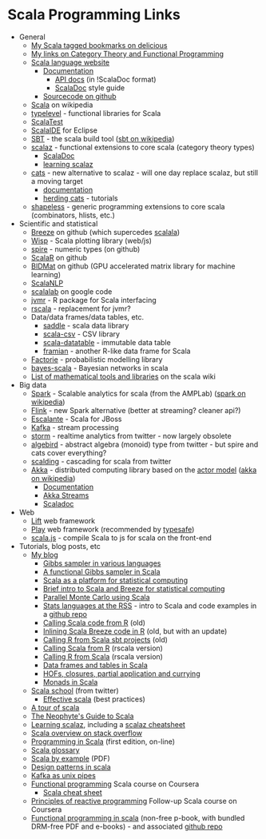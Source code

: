 # Scala Programming Links

* General
    * [My Scala tagged bookmarks on delicious](https://delicious.com/darrenjw/scala)
    * [My links on Category Theory and Functional Programming](https://github.com/darrenjw/djwhacks/blob/master/scala/CT-FP.md)
    * [Scala language website](http://www.scala-lang.org)
        * [Documentation](http://www.scala-lang.org/documentation/)
            * [API docs](http://www.scala-lang.org/api/current/) (in !ScalaDoc format)
            * [ScalaDoc](http://docs.scala-lang.org/style/scaladoc.html) style guide
        * [Sourcecode on github](https://github.com/scala/scala)
    * [Scala](http://en.wikipedia.org/wiki/Scala_(programming_language)) on wikipedia
    * [typelevel](http://typelevel.org/) - functional libraries for Scala
    * [ScalaTest](http://www.scalatest.org/user_guide)
    * [ScalaIDE](http://scala-ide.org/) for Eclipse
    * [SBT](http://www.scala-sbt.org/) - the scala build tool ([sbt on wikipedia](http://en.wikipedia.org/wiki/SBT_(software)))
    * [scalaz](https://github.com/scalaz/scalaz) - functional extensions to core scala (category theory types)
        * [ScalaDoc](http://docs.typelevel.org/api/scalaz/nightly/)
        * [learning scalaz](http://eed3si9n.com/learning-scalaz/)
    * [cats](https://github.com/non/cats) - new alternative to scalaz - will one day replace scalaz, but still a moving target
        * [documentation](http://typelevel.org/cats/)
        * [herding cats](http://eed3si9n.com/herding-cats/) - tutorials
    * [shapeless](https://github.com/milessabin/shapeless) - generic programming extensions to core scala (combinators, hlists, etc.)
* Scientific and statistical
    * [Breeze](https://github.com/scalanlp/breeze/) on github (which supercedes [scalala](https://github.com/scalala/Scalala))
    * [Wisp](http://quantifind.com/blog/2015/01/wisp-is-scala-plotting/) - Scala plotting library (web/js)
    * [spire](https://github.com/non/spire) - numeric types (on github)
    * [ScalaR](https://github.com/ScalaR/ScalaR) on github
    * [BIDMat](https://github.com/BIDData/BIDMat) on github (GPU accelerated matrix library for machine learning)
    * [ScalaNLP](http://www.scalanlp.org/)
    * [scalalab](https://code.google.com/p/scalalab/) on google code
    * [jvmr](http://cran.r-project.org/web/packages/jvmr/index.html) - R package for Scala interfacing
    * [rscala](http://dahl.byu.edu/software/rscala/) - replacement for jvmr?
    * Data/data frames/data tables, etc.
        * [saddle](http://saddle.github.io/) - scala data library
        * [scala-csv](https://github.com/tototoshi/scala-csv) - CSV library
        * [scala-datatable](https://github.com/martincooper/scala-datatable) - immutable data table
        * [framian](https://github.com/pellucidanalytics/framian/wiki/Framian-Guide) - another R-like data frame for Scala
    * [Factorie](http://factorie.github.io/factorie/) - probabilistic modelling library
    * [bayes-scala](https://github.com/danielkorzekwa/bayes-scala) - Bayesian networks in scala
    * [List of mathematical tools and libraries](https://wiki.scala-lang.org/display/SW/Tools+and+Libraries#ToolsandLibraries-Mathematics) on the scala wiki
* Big data
    * [Spark](http://spark.apache.org/) - Scalable analytics for scala (from the AMPLab) ([spark on wikipedia](http://en.wikipedia.org/wiki/Spark_(cluster_computing_framework)))
    * [Flink](https://flink.apache.org/) - new Spark alternative (better at streaming? cleaner api?)
    * [Escalante](http://escalante.io/) - Scala for JBoss
    * [Kafka](http://kafka.apache.org/) - stream processing
    * [storm](http://storm-project.net/) - realtime analytics from twitter - now largely obsolete
    * [algebird](https://github.com/twitter/algebird) - abstract algebra (monoid) type from twitter - but spire and cats cover everything?
    * [scalding](https://github.com/twitter/scalding) - cascading for scala from twitter
    * [Akka](http://akka.io/) - distributed computing library based on the [actor model](http://en.wikipedia.org/wiki/Actor_model) ([akka on wikipedia](http://en.wikipedia.org/wiki/Akka_(toolkit)))
        * [Documentation](http://doc.akka.io/docs/akka/2.2.3/scala.html)
        * [Akka Streams](http://doc.akka.io/docs/akka-stream-and-http-experimental/1.0-M4/scala.html)
        * [Scaladoc](http://doc.akka.io/api/akka-stream-and-http-experimental/1.0-M4/) 
* Web
    * [Lift](http://liftweb.net/) web framework
    * [Play](http://www.playframework.com/) web framework (recommended by [typesafe](http://typesafe.com/))
    * [scala.js](http://www.scala-js.org/) - compile Scala to js for scala on the front-end
* Tutorials, blog posts, etc
    * [My blog](http://darrenjw.wordpress.com/)
        * [Gibbs sampler in various languages](http://darrenjw.wordpress.com/2011/07/16/gibbs-sampler-in-various-languages-revisited/)
        * [A functional Gibbs sampler in Scala](http://darrenjw.wordpress.com/2013/10/04/a-functional-gibbs-sampler-in-scala/)
        * [Scala as a platform for statistical computing](http://darrenjw.wordpress.com/2013/12/23/scala-as-a-platform-for-statistical-computing-and-data-science/)
        * [Brief intro to Scala and Breeze for statistical computing](http://darrenjw.wordpress.com/2013/12/30/brief-introduction-to-scala-and-breeze-for-statistical-computing/)
        * [Parallel Monte Carlo using Scala](http://darrenjw.wordpress.com/2014/02/23/parallel-monte-carlo-using-scala/)
        * [Stats languages at the RSS](https://darrenjw.wordpress.com/2014/11/22/statistical-computing-languages-at-the-rss/) - intro to Scala and code examples in a [github repo](https://github.com/darrenjw/statslang-scala)
        * [Calling Scala code from R](https://darrenjw.wordpress.com/2015/01/02/calling-scala-code-from-r-using-jvmr/) (old)
        * [Inlining Scala Breeze code in R](https://darrenjw.wordpress.com/2015/01/03/inlining-scala-breeze-code-in-r-using-jvmr-and-sbt/) (old, but with an update)
        * [Calling R from Scala sbt projects](https://darrenjw.wordpress.com/2015/01/24/calling-r-from-scala-sbt-projects/) (old)
        * [Calling Scala from R](https://darrenjw.wordpress.com/2015/08/15/calling-scala-code-from-r-using-rscala/) (rscala version)
        * [Calling R from Scala](https://darrenjw.wordpress.com/2015/08/15/calling-r-from-scala-sbt-projects-using-rscala/) (rscala version)
        * [Data frames and tables in Scala](https://darrenjw.wordpress.com/2015/08/21/data-frames-and-tables-in-scala/)
        * [HOFs, closures, partial application and currying](https://darrenjw.wordpress.com/2015/11/16/hofs-closures-partial-application-and-currying-to-solve-the-function-environment-problem-in-scala/)
        * [Monads in Scala](https://darrenjw.wordpress.com/2016/04/15/first-steps-with-monads-in-scala/)
    * [Scala school](http://twitter.github.com/scala_school/) (from twitter)
        * [Effective scala](http://twitter.github.io/effectivescala/) (best practices)
    * [A tour of scala](http://docs.scala-lang.org/tutorials/tour/tour-of-scala.html)
    * [The Neophyte's Guide to Scala ](http://danielwestheide.com/scala/neophytes.html)
    * [Learning scalaz](http://eed3si9n.com/learning-scalaz/), including a [scalaz cheatsheet](http://eed3si9n.com/learning-scalaz/scalaz-cheatsheet.html)
    * [Scala overview on stack overflow](http://stackoverflow.com/tags/scala/info)
    * [Programming in Scala](http://www.artima.com/pins1ed/) (first edition, on-line)
    * [Scala glossary](http://docs.scala-lang.org/glossary/)
    * [Scala by example](http://www.scala-lang.org/docu/files/ScalaByExample.pdf) (PDF)
    * [Design patterns in scala](http://pavelfatin.com/design-patterns-in-scala/)
    * [Kafka as unix pipes](http://logallthethings.com/2015/09/15/kafka-by-example-kafka-as-unix-pipes/)
    * [Functional programming](https://www.coursera.org/course/progfun) Scala course on Coursera
        * [Scala cheat sheet](https://github.com/lrytz/progfun-wiki/blob/gh-pages/CheatSheet.md)
    * [Principles of reactive programming](https://www.coursera.org/course/reactive) Follow-up Scala course on Coursera 
    * [Functional programming in scala](http://www.manning.com/bjarnason/) (non-free p-book, with bundled DRM-free PDF and e-books) - and associated [github repo](https://github.com/fpinscala/fpinscala)


